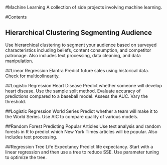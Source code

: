 #Machine Learning
A collection of side projects involving machine learning.

#Contents

## Hierarchical Clustering Segmenting Audience
Use hierarchical clustering to segment your audience based on surveyed characteristics including beliefs, content consumption, and competitor patronage. Also includes text processing, data cleaning, and data manipulation.

##Linear Regression Elantra
Predict future sales using historical data. Check for multicolinearity.

##Logistic Regression Heart Disease
Predict whether someone will develop heart disease. Use the sample split method. Evaluate accuracy of predictions compared to a baseball model. Assess the AUC. Vary the threshold.

##Logistic Regression World Series
Predict whether a team will make it to the World Series. Use AIC to compare quality of various models.

##Random Forest Predicting Popular Articles
Use text analysis and random forests in R to predict which New York Times articles will be popular. Also includes text processing.

##Regression Tree Life Expectancy
Predict life expectancy. Start with a linear regression and then use a tree to reduce SSE. Use parameter tuning to optimize the tree. 

 


